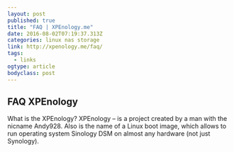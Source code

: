 ```yaml
---
layout: post 
published: true 
title: "FAQ | XPEnology.me" 
date: 2016-08-02T07:19:37.313Z
categories: linux nas storage
link: http://xpenology.me/faq/ 
tags:
  - links
ogtype: article 
bodyclass: post 
---
```


## FAQ XPEnology

What is the XPEnology?
XPEnology – is a project created by a man with the nicname Andy928. Also is the name of a Linux boot image, which allows to run operating system Sinology DSM on almost any hardware (not just Synology).